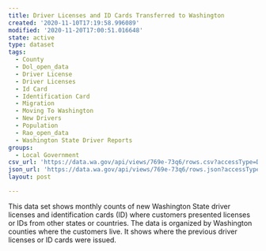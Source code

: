 ```yaml
---
title: Driver Licenses and ID Cards Transferred to Washington
created: '2020-11-10T17:19:58.996089'
modified: '2020-11-20T17:00:51.016648'
state: active
type: dataset
tags:
  - County
  - Dol_open_data
  - Driver License
  - Driver Licenses
  - Id Card
  - Identification Card
  - Migration
  - Moving To Washington
  - New Drivers
  - Population
  - Rao_open_data
  - Washington State Driver Reports
groups:
  - Local Government
csv_url: 'https://data.wa.gov/api/views/769e-73q6/rows.csv?accessType=DOWNLOAD'
json_url: 'https://data.wa.gov/api/views/769e-73q6/rows.json?accessType=DOWNLOAD'
layout: post

---
```

This data set shows monthly counts of new Washington State driver licenses and identification cards (ID) where customers presented licenses or IDs from other states or countries. The data is organized by Washington counties where the customers live. It shows where the previous driver licenses or ID cards were issued.
